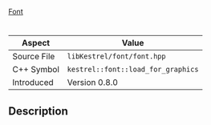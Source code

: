 [Font](index.md)
# 
| Aspect | Value |
| --- | --- |
| Source File | `libKestrel/font/font.hpp` |
| C++ Symbol | `kestrel::font::load_for_graphics` |
| Introduced | Version 0.8.0 |
## Description
